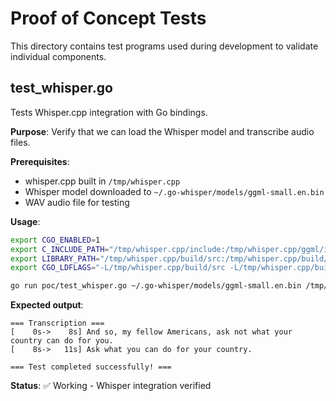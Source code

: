 # Proof of Concept Tests

This directory contains test programs used during development to validate individual components.

## test_whisper.go

Tests Whisper.cpp integration with Go bindings.

**Purpose**: Verify that we can load the Whisper model and transcribe audio files.

**Prerequisites**:
- whisper.cpp built in `/tmp/whisper.cpp`
- Whisper model downloaded to `~/.go-whisper/models/ggml-small.en.bin`
- WAV audio file for testing

**Usage**:
```bash
export CGO_ENABLED=1
export C_INCLUDE_PATH="/tmp/whisper.cpp/include:/tmp/whisper.cpp/ggml/include"
export LIBRARY_PATH="/tmp/whisper.cpp/build/src:/tmp/whisper.cpp/build/ggml/src:/tmp/whisper.cpp/build/ggml/src/ggml-metal:/tmp/whisper.cpp/build/ggml/src/ggml-blas"
export CGO_LDFLAGS="-L/tmp/whisper.cpp/build/src -L/tmp/whisper.cpp/build/ggml/src -L/tmp/whisper.cpp/build/ggml/src/ggml-metal -L/tmp/whisper.cpp/build/ggml/src/ggml-blas -lwhisper -lggml -Wl,-rpath,/tmp/whisper.cpp/build/src -Wl,-rpath,/tmp/whisper.cpp/build/ggml/src -Wl,-rpath,/tmp/whisper.cpp/build/ggml/src/ggml-metal -Wl,-rpath,/tmp/whisper.cpp/build/ggml/src/ggml-blas"

go run poc/test_whisper.go ~/.go-whisper/models/ggml-small.en.bin /tmp/whisper.cpp/samples/jfk.wav
```

**Expected output**:
```
=== Transcription ===
[    0s->    8s] And so, my fellow Americans, ask not what your country can do for you.
[    8s->   11s] Ask what you can do for your country.

=== Test completed successfully! ===
```

**Status**: ✅ Working - Whisper integration verified
